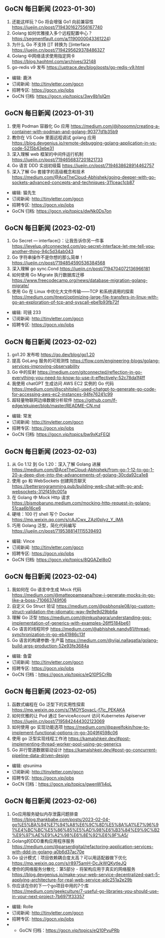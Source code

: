 ## GoCN 每日新闻 (2023-01-30)

1. 还能这样玩？Go 将会增强 Go1 向前兼容性 https://juejin.cn/post/7194301627556167740
2. Golang 如何优雅接入多个远程配置中心？https://segmentfault.com/a/1190000043361224)
3. 为什么 Go 不支持 []T 转换为 []interface https://juejin.cn/post/7194295629378486327
4. Golang 中网络请求使用指定网卡 https://blog.haohtml.com/archives/32148
5. go-redis v9 发布 https://uptrace.dev/blog/posts/go-redis-v9.html

- 编辑: 鹿沐
- 订阅新闻: http://tinyletter.com/gocn
- 招聘专区: https://gocn.vip/jobs
- GoCN 归档: https://gocn.vip/topics/3wy8b1slQm

## GoCN 每日新闻 (2023-01-31)

1. 使用 Podman 容器化 Go 应用 https://medium.com/@jhooomn/creating-a-container-with-podman-and-golang-90377d1b35b9
2. 教你在 VS Code 里面远程调试 golang 应用 https://blog.devgenius.io/remote-debugging-golang-application-in-vs-code-5215b43ebe31
3. 深入理解 web 框架的中间件运行机制 https://juejin.cn/post/7194656837201821733
4. Go 语言 DDD 实战初级篇 https://juejin.cn/post/7194638628914462757
5. 深入了解 Go 套接字的高级概念和技术 https://medium.com/@AceTheCloud-Abhishek/going-deeper-with-go-sockets-advanced-concepts-and-techniques-311ceac1cb87

- 编辑: 猫先生
- 订阅新闻: http://tinyletter.com/gocn
- 招聘专区: https://gocn.vip/jobs
- GoCN 归档: https://gocn.vip/topics/dwNk0Ds7on

## GoCN 每日新闻 (2023-02-01)

1. Go Secret — interface{}：让我告诉你另一件事 https://levelup.gitconnected.com/go-secret-interface-let-me-tell-you-another-thing-94c5d34ab043
2. Go 字符串操作不是你想的那么简单！https://juejin.cn/post/7194854590536384568
3. 深入理解 go sync.Cond https://juejin.cn/post/7194704072136966181
4. 如何使用 Go Migrate 执行数据库迁移 https://www.freecodecamp.org/news/database-migration-golang-migrate/
5. 使用 Go 在 Linux 中优化大文件传输——TCP 和系统调用的探索 https://medium.com/itnext/optimizing-large-file-transfers-in-linux-with-go-an-exploration-of-tcp-and-syscall-ebe1b93fb72f

- 编辑: 司镜 233
- 订阅新闻: http://tinyletter.com/gocn
- 招聘专区: https://gocn.vip/jobs

## GoCN 每日新闻 (2023-02-02)

1. go1.20 发布啦 https://go.dev/blog/go1.20
2. 提高 GoLang 服务的可观测性 https://flow.com/engineering-blogs/golang-services-improving-observability
3. Go 中的反射 https://medium.com/gitconnected/reflection-in-go-everything-you-need-to-know-to-use-it-effectively-52c78da1f4ff
4. 我使用 chatGPT 生成访问 AWS EC2 实例的 Go 代码 https://medium.com/@scshitole/i-used-chatgpt-to-generate-go-code-for-accessing-aws-ec2-instances-94fe76241c99
5. 超轻量物联网边缘数据分析软件 https://github.com/lf-edge/ekuiper/blob/master/README-CN.md

- 编辑: 常发
- 订阅新闻: http://tinyletter.com/gocn
- 招聘专区: https://gocn.vip/jobs
- GoCN 归档: https://gocn.vip/topics/bw9xKzFEQl

## GoCN 每日新闻 (2023-02-03)

1. 从 Go 1.12 到 Go 1.20：深入了解 Golang 进展 https://medium.com/@AceTheCloud-Abhishek/from-go-1-12-to-go-1-20-a-deep-dive-into-the-advancements-of-golang-30cda92ca1e8
2. 使用 go 和 WebSockets 创建网页聊天 https://betterprogramming.pub/building-web-chat-with-go-and-websockets-312f459c001a
3. 在 Golang 中 Mock Http 请求 https://bismobaruno.medium.com/mocking-http-request-in-golang-51caa6b16ce6
4. 硬啃：100 行 shell 写个 Docker https://mp.weixin.qq.com/s/cAJCwx_ZAzl0pIyz_Y_iMA
5. 巧用 Golang 泛型，简化代码编写 https://juejin.cn/post/7195388141115539493

- 编辑: Vince
- 订阅新闻: http://tinyletter.com/gocn
- 招聘专区: https://gocn.vip/jobs
- GoCN 归档: https://gocn.vip/topics/8QGAZeI8oO

## GoCN 每日新闻 (2023-02-04)

1. 我如何在 Go 语言中生成 Mock 代码 https://medium.com/@matteopampana/how-i-generate-mocks-in-go-like-a-boss-710663749f06
2. 自定义 Go Struct 验证 https://medium.com/@psbhonsle08/go-custom-struct-validation-the-idiomatic-way-9e9e9d29bb6a
3. 理解 Go 泛型 https://medium.com/@imkushagra/understanding-gos-implementation-of-generics-with-examples-26ff5184be61
4. Go 语言的线程同步 https://medium.com/@abhishek.nandy81/thread-synchronization-in-go-eb41986c13f
5. Go 语言的构建参数-生产篇 https://medium.com/@vijai.nallagatla/golang-build-args-production-52e93fe3684a

- 编辑: 鱼雷
- 订阅新闻: http://tinyletter.com/gocn
- 招聘专区: https://gocn.vip/jobs
- GoCN 归档：https://gocn.vip/topics/eQ10P5CrRb

## GoCN 每日新闻 (2023-02-05)

1. 函数式编程在 Go 泛型下的实用性探索 https://mp.weixin.qq.com/s/7MOYSovacL-f7ic_PEKAKA
2. 如何优雅的让 Pod 通过 ServiceAccount 访问 Kubernetes Apiserver https://juejin.cn/post/7195842444302123069
3. 如何使用 go 实现功能选项 https://medium.com/@pavelfokin/how-to-implement-functional-options-in-go-3049f4598c06
4. 使用 go 泛型实现线程工作池 https://kamalshkeir.dev/#post-implementing-thread-worker-pool-using-go-generics
5. Go 并行管道数据驱动设计 https://kamalshkeir.dev/#post-go-concurrent-pipeline-data-driven-design

- 编辑: qtsunima
- 订阅新闻: http://tinyletter.com/gocn
- 招聘专区: https://gocn.vip/jobs
- GoCN 归档：https://gocn.vip/topics/gwenW1i4oL

## GoCN 每日新闻 (2023-02-06)

1. Go应用服务疑似内存泄露问题排查 https://blog.thankbabe.com/posts/2023-02-04-go%E5%BA%94%E7%94%A8%E6%9C%8D%E5%8A%A1%E7%96%91%E4%BC%BC%E5%86%85%E5%AD%98%E6%B3%84%E9%9C%B2%E9%97%AE%E9%A2%98%E6%8E%92%E6%9F%A5/
2. Golang的DDD重构应用程序服务 https://medium.com/@parserdigital/refactoring-application-services-with-ddd-in-golang-a0b6d37ac70e
3. Go 设计模式｜项目依赖耦合度太高？可以用适配器做下优化 https://mp.weixin.qq.com/s/r8975amH-DcJkWQKytIeJQ
4. 使你的网络服务分散化：第5部分 - 将架构应用于真实的网络服务 https://blog.devgenius.io/make-your-web-service-decentralized-part-5-applying-architecture-for-real-web-service-adc251a2e29b
5. 你应该在你的下一个go项目中用的7个库 https://medium.com/geekculture/7-useful-go-libraries-you-should-use-in-your-next-project-7b6971f33357

- 编辑: Rolle
- 订阅新闻: http://tinyletter.com/gocn
- 招聘专区: https://gocn.vip/jobs
- - GoCN 归档：https://gocn.vip/topics/eQ10PvuPRb